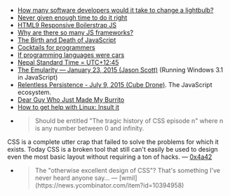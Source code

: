 * [How many software developers would it take to change a lightbulb?](http://tommorris.org/posts/8786)
* [Never given enough time to do it right](https://twitter.com/jaykreps/status/296459382718349314)
* [HTML9 Responsive Boilerstrap JS](http://html9responsiveboilerstrapjs.com)
* [Why are there so many JS frameworks?](http://www.reddit.com/r/programming/comments/1wl5f3/you_might_not_need_jquery/cf36d8k?context=1)
* [The Birth and Death of JavaScript](https://www.destroyallsoftware.com/talks/the-birth-and-death-of-javascript)
* [Cocktails for programmers](https://github.com/the-teacher/cocktails_for_programmers/blob/master/cocktails_for_programers.md)
* [If programming languages were cars](http://users.cms.caltech.edu/~mvanier/hacking/rants/cars.html)
* [Nepal Standard Time = UTC+12:45](https://en.wikipedia.org/wiki/Nepal_Standard_Time)
* [The Emularity — January 23, 2015 (Jason Scott)](http://ascii.textfiles.com/archives/4546) (Running Windows 3.1 in JavaScript)
* [Relentless Persistence - July 9, 2015 (Cube Drone)](http://cube-drone.com/comics/c/relentless-persistence). The JavaScript ecosystem.
* [Dear Guy Who Just Made My Burrito](https://medium.com/@luckyshirt/dear-guy-who-just-made-my-burrito-fd08c0babb57)
* [How to get help with Linux: Insult it](http://www.2ality.com/2012/09/getting-help-linux.html)
* <blockquote>Should be entitled "The tragic history of CSS episode n" where n is any number between 0 and infinity.
CSS is a complete utter crap that failed to solve the problems for which it exists. Today CSS is a broken tool that still can't easily be used to design even the most basic layout without requiring a ton of hacks. — [0x4a42](https://news.ycombinator.com/item?id=10395078)</blockquote>
* <blockquote>The "otherwise excellent design of CSS"? That's something I've never heard anyone say... — [wmil](https://news.ycombinator.com/item?id=10394958)</blockquote>
